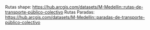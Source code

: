 Rutas shape: https://hub.arcgis.com/datasets/M-Medellin::rutas-de-transporte-público-colectivo
Rutas Paradas: https://hub.arcgis.com/datasets/M-Medellin::paradas-de-transporte-público-colectivo

